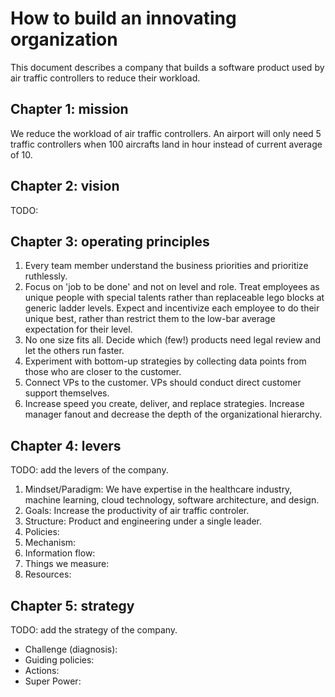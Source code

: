 # How to build an innovating organization
This document describes a company that builds a software product used by air traffic controllers to reduce their workload.

## Chapter 1: mission
We reduce the workload of air traffic controllers. An airport will only need 5 traffic controllers when 100 aircrafts land in hour instead of current average of 10.

## Chapter 2: vision
TODO:

## Chapter 3: operating principles
1. Every team member understand the business priorities and prioritize ruthlessly.
1. Focus on 'job to be done' and not on level and role. Treat employees as unique people with special talents rather than replaceable lego blocks at generic ladder levels. Expect and incentivize each employee to do their unique best, rather than restrict them to the low-bar average expectation for their level.
1. No one size fits all. Decide which (few!) products need legal review and let the others run faster.
1. Experiment with bottom-up strategies by collecting data points from those who are closer to the customer.
1. Connect VPs to the customer. VPs should conduct direct customer support themselves.
1. Increase speed you create, deliver, and replace strategies. Increase manager fanout and decrease the depth of the organizational hierarchy.

## Chapter 4: levers
TODO: add the levers of the company.

1. Mindset/Paradigm: We have expertise in the healthcare industry, machine learning, cloud technology, software architecture, and design.
1. Goals: Increase the productivity of air traffic controler.
1. Structure: Product and engineering under a single leader.
1. Policies:
1. Mechanism:
1. Information flow:
1. Things we measure:
1. Resources:

## Chapter 5: strategy
TODO: add the strategy of the company.

* Challenge (diagnosis):
* Guiding policies:
* Actions:
* Super Power:

